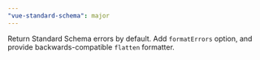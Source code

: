```yaml
---
"vue-standard-schema": major
---
```


Return Standard Schema errors by default. Add `formatErrors` option, and provide backwards-compatible `flatten` formatter.
